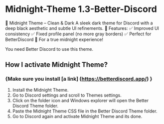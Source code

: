 # Midnight-Theme 1.3-Better-Discord
🖤 Midnight Theme – Clean &amp; Dark A sleek dark theme for Discord with a deep black aesthetic and subtle UI refinements.  🔹 Features: ✅ Improved UI consistency ✅ Fixed profile panel (no more gray borders) ✅ Perfect for BetterDiscord  🚀 For a true midnight experience!


You need Better Discord to use this theme.

## How I activate Midnight Theme?

### {Make sure you install [a link] (https://betterdiscord.app/) }

1. Install the Midnight Theme.
2. Go to Discord settings and scroll to Themes settings.
3. Click on the folder icon and Windows explorer will open the Better Discord Theme folder.
4. Paste the Midnight Theme CSS file in the Better Discord Theme folder.
5. Go to Discord again and activate Midnight Theme and its done.

